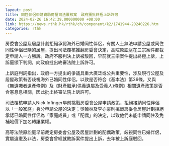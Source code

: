 ```yaml
---
layout: post
title: 同性伴侶申請資助房屋司法覆核案　政府獲批終極上訴許可
date: 2024-02-26 16:42:39.000000000 +08:00
link: https://news.rthk.hk/rthk/ch/component/k2/1741944-20240226.htm
categories: rthk
---
```


房委會公屋及居屋計劃拒絕承認海外已婚同性伴侶，有關人士無法申請公屋或同住同性伴侶已購的居屋，提出司法覆核推翻房委會決定，高院原訟庭在三宗案件都裁定申請人一方勝訴。政府不服判決上訴被駁回，早前就三宗案件提出終極上訴，上訴庭頒下判詞，向政府批出終審法院上訴許可。

上訴庭判詞指出，政府一方提出的爭議具重大廣泛或公共重要性，涉及現行公屋及居屋政策有否歧視海外已婚同性伴侶，以致是否符合《基本法》第36條，又與《無遺囑者遺產條例》及《財產繼承(供養遺屬及受養人)條例》相關遺產政策是否合憲息息相關，因此批出終審法院上訴許可。

司法覆核申請人Nick Infinger早前挑戰房委會公屋申請政策，拒絕接納同性伴侶以「一般家庭」身分申請公屋的決定；吳翰林及李亦豪則挑戰房委會居屋計劃拒絕承認已婚同性伴侶為「家庭成員」或「配偶」的決定，以致他們未能申請同住及免補地價下加名轉讓業權。

高等法院原訟庭早前裁定房委會公屋及居屋計劃的配偶政策，歧視同性已婚伴侶，實屬違憲及非法，房委會曾經就敗訴案件提出上訴，去年被上訴庭駁回。
